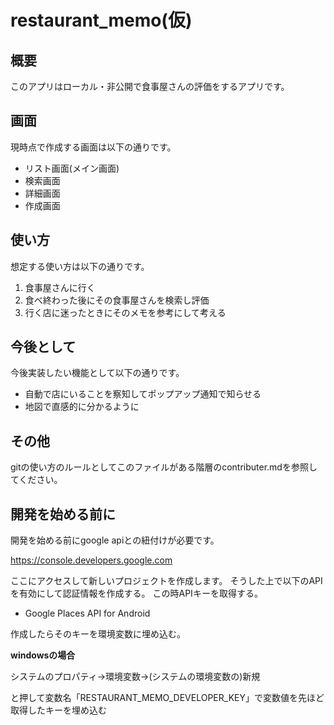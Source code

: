 # restaurant_memo(仮)

## 概要

このアプリはローカル・非公開で食事屋さんの評価をするアプリです。

## 画面

現時点で作成する画面は以下の通りです。

- リスト画面(メイン画面)
- 検索画面
- 詳細画面
- 作成画面

## 使い方

想定する使い方は以下の通りです。

1. 食事屋さんに行く
1. 食べ終わった後にその食事屋さんを検索し評価
1. 行く店に迷ったときにそのメモを参考にして考える

## 今後として

今後実装したい機能として以下の通りです。

- 自動で店にいることを察知してポップアップ通知で知らせる
- 地図で直感的に分かるように

## その他

gitの使い方のルールとしてこのファイルがある階層のcontributer.mdを参照してください。

## 開発を始める前に

開発を始める前にgoogle apiとの紐付けが必要です。

https://console.developers.google.com

ここにアクセスして新しいプロジェクトを作成します。
そうした上で以下のAPIを有効にして認証情報を作成する。
この時APIキーを取得する。

- Google Places API for Android

作成したらそのキーを環境変数に埋め込む。

**windowsの場合**

システムのプロパティ->環境変数->(システムの環境変数の)新規

と押して変数名「RESTAURANT\_MEMO\_DEVELOPER\_KEY」で変数値を先ほど取得したキーを埋め込む
